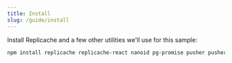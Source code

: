 ```yaml
---
title: Install
slug: /guide/install
---
```


Install Replicache and a few other utilities we'll use for this sample:

```bash
npm install replicache replicache-react nanoid pg-promise pusher pusher-js
```
